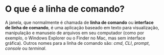 # O que é a linha de comando?

A janela, que normalmente é chamada de **linha de comando** ou **interface de linha de comando**, é uma aplicação baseado em texto para visualização, manipulação e manuseio de arquivos em seu computador \(como por exemplo, o Windows Explorer ou o Finder no Mac, mas sem interface gráfica\). Outros nomes para a linha de comando são: _cmd_, _CLI_, _prompt_, _console_ ou _terminal_.

